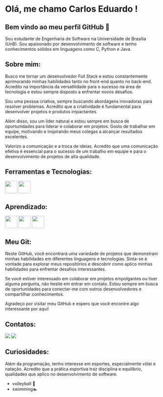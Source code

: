# Olá, me chamo Carlos Eduardo ! 
## Bem vindo ao meu perfil GitHub 👋
Sou estudante de Engenharia de Software na Universidade de Brasília (UnB). Sou apaixonado por desenvolvimento de software e tenho conhecimentos sólidos em linguagens como C, Python e Java.

## Sobre mim:
Busco me tornar um desenvolvedor Full Stack e estou constantemente aprimorando minhas habilidades tanto no front-end quanto no back-end. Acredito na importância da versatilidade para o sucesso na área de tecnologia e estou sempre disposto a enfrentar novos desafios.

Sou uma pessoa criativa, sempre buscando abordagens inovadoras para resolver problemas. Acredito que a criatividade é fundamental para desenvolver projetos e produtos impactantes.

Além disso, sou um líder natural e estou sempre em busca de oportunidades para liderar e colaborar em projetos. Gosto de trabalhar em equipe, motivando e inspirando meus colegas a alcançar resultados excelentes.

Valorizo a comunicação e a troca de ideias. Acredito que uma comunicação efetiva é essencial para o sucesso de um trabalho em equipe e para o desenvolvimento de projetos de alta qualidade.

## Ferramentas e Tecnologias:
<img src="https://cdn.jsdelivr.net/gh/devicons/devicon/icons/git/git-original.svg" width="40" height="40"/>  <img src="https://cdn.jsdelivr.net/gh/devicons/devicon/icons/vscode/vscode-original.svg" width="40" height="40"/>

## Aprendizado:
<img src="https://cdn.jsdelivr.net/gh/devicons/devicon/icons/python/python-original.svg" width="40" height="40"/>  <img src="https://cdn.jsdelivr.net/gh/devicons/devicon/icons/java/java-original.svg" width="40" height="40"/>   <img src="https://cdn.jsdelivr.net/gh/devicons/devicon/icons/csharp/csharp-original.svg" width="40" height="40"/>
## Meu Git:

Neste GitHub, você encontrará uma variedade de projetos que demonstram minhas habilidades em diferentes linguagens e tecnologias. Sinta-se à vontade para explorar meus repositórios e descobrir como aplico minhas habilidades para enfrentar desafios interessantes.

Se você estiver interessado em colaborar em projetos empolgantes ou tiver alguma pergunta, não hesite em entrar em contato. Estou sempre em busca de oportunidades para conectar-me com outros desenvolvedores e compartilhar conhecimentos.

Agradeço por visitar meu GitHub e espero que você encontre algo interessante por aqui!

## Contatos:
<a href="https://instagram.com/cadu_m.alves" target="_blank"><img src="https://img.shields.io/badge/-Instagram-%23E4405F?style=for-the-badge&logo=instagram&logoColor=white" target="_blank"></a>
<a href = "mailto:contato@cadumotaalves@gmail.com"><img src="https://img.shields.io/badge/Gmail-D14836?style=for-the-badge&logo=gmail&logoColor=white" target="_blank"></a>

## Curiosidades:
Além da programação, tenho interesse em esportes, especialmente vôlei e natação. Acredito que a prática esportiva traz disciplina e equilíbrio, qualidades que aplico no desenvolvimento de software.
- volleyball 🏐
- swimming🏊


